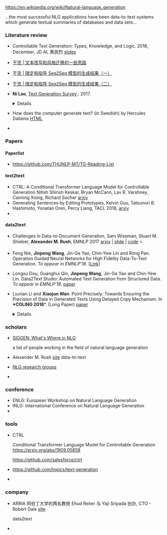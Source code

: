 https://en.wikipedia.org/wiki/Natural-language_generation

...the most successful NLG applications have been data-to-text systems which generate textual summaries of databases and data sets...



### Literature review

- Controllable Text Generation: Types, Knowledge, and Logic. 2018, December, JD AI, 黄民烈 [slides](http://coai.cs.tsinghua.edu.cn/hml/media/files/controllable-text-generation.pdf) 
- [干货 | 文本改写和风格迁移的一些思路](https://mp.weixin.qq.com/s/AxmpnP5RJa7y9ju3RaEgdw)
- [干货 | 限定和指导 Seq2Seq 模型的生成结果（一）](https://mp.weixin.qq.com/s/6q9txFjgqs1YXn348ylXhQ)
- [干货 | 限定和指导 Seq2Seq 模型的生成结果（二）](https://mp.weixin.qq.com/s/jvozDRtKb4kaGSJvoP5nkw)



- **Ni Lao**, [Text Generation Survey ](https://noon99jaki.github.io/publication/2017-text-gen.pdf). 2017.

  <details>
      part1: unconditional generation models<br>
      Seq2Seq, Variational Auto-Encoder(VAE), Generative Adversarial Net(GAN)<br>
      part2: improved generation models<br>
      Conditioned generation, Reinforcement Learning
  </details>

- How does the computer generate text? (in Swedish) by Hercules Dalianis [HTML](https://people.dsv.su.se/~hercules/textgen/) 

- 



### Papers

#### Paperlist

+ <https://github.com/THUNLP-MT/TG-Reading-List>



#### text2text

+ CTRL: A Conditional Transformer Language Model for Controllable Generation
  Nitish Shirish Keskar, Bryan McCann, Lav R. Varshney, Caiming Xiong, Richard Socher [arxiv](<https://arxiv.org/abs/1909.05858>) 
+ Generating Sentences by Editing Prototypes, Kelvin Guu, Tatsunori B. Hashimoto, Yonatan Oren, Percy Liang, TACL 2018, [arxiv](https://arxiv.org/abs/1709.08878) 
+ 

#### data2text

- Challenges in Data-to-Document Generation, Sam Wiseman, Stuart M. Shieber, **Alexander M. Rush**, EMNLP 2017 [arxiv](https://arxiv.org/abs/1707.08052) | [slide](http://nlp.seas.harvard.edu/slides/nmt17.pdf) | [code](http://lstm.seas.harvard.edu/docgen/) :star:

- Feng Nie, **Jinpeng Wang**, Jin-Ge Yao, Chin-Yew Lin and Rong Pan. 
  Operation Guided Neural Networks for High Fidelity Data-To-Text Generation. 
  *To appear in EMNLP'18*. [[Link](https://arxiv.org/abs/1809.02735)]

- Longxu Dou, Guanghui Qin, **Jinpeng Wang**, Jin-Ge Yao and Chin-Yew Lin. 
  Data2Text Studio: Automated Text Generation from Structured Data. 
  *To appear in EMNLP'18*. [paper](http://aclweb.org/anthology/D18-2003) 

- Liunian Li and **Xiaojun Wan**. Point Precisely: Towards Ensuring the Precision of Data in Generated Texts Using Delayed Copy Mechanism. In **\*COLING 2018***. (Long Paper) [paper](https://aclanthology.info/papers/C18-1089/c18-1089) 

  <details>
      two-stage:<br>
      stage 1: template generation<br>
      stage 2: slot filling with delayed copy network.
  </details>






### scholars

+ [SIGGEN: What's Where in NLG](http://www.aclweb.org/w/index.php?title=SIGGEN:_What%27s_Where_in_NLG&oldid=11297)

  a list of people working in the field of natural language generation

+ Alexander M. Rush [site](http://nlp.seas.harvard.edu/rush.html) data-to-text

+ [NLG research groups](https://aclweb.org/aclwiki/NLG_research_groups) 

+ 


### conference

+ ENLG: European Workshop on Natural Language Generation
+ INLG: International Conference on Natural Language Generation
+ 



### tools

+ CTRL

  Conditional Transformer Language Model for Controllable Generation https://arxiv.org/abs/1909.05858

  <https://github.com/salesforce/ctrl>

+ https://github.com/topics/text-generation

+ 



### company

+ ARRIA 阿伯丁大学的两名教授 Ehud Reiter 与 Yaji Sripada 创办,  CTO - Robert Dale [site](https://www.arria.com/) 

  data2text

+ 

